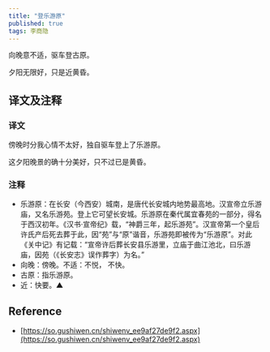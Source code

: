```yaml
---
title: "登乐游原"
published: true
tags: 李商隐
---
```


向晚意不适，驱车登古原。

夕阳无限好，只是近黄昏。

## 译文及注释

### 译文

傍晚时分我心情不太好，独自驱车登上了乐游原。

这夕阳晚景的确十分美好，只不过已是黄昏。

### 注释

- 乐游原：在长安（今西安）城南，是唐代长安城内地势最高地。汉宣帝立乐游庙，又名乐游苑。登上它可望长安城。乐游原在秦代属宜春苑的一部分，得名于西汉初年。《汉书·宣帝纪》载，“神爵三年，起乐游苑”。汉宣帝第一个皇后许氏产后死去葬于此，因“苑”与“原”谐音，乐游苑即被传为“乐游原”。对此《关中记》有记载：“宣帝许后葬长安县乐游里，立庙于曲江池北，曰乐游庙，因苑（《长安志》误作葬字）为名。”
- 向晚：傍晚。不适：不悦， 不快。
- 古原：指乐游原。
- 近：快要。▲

## Reference

- [https://so.gushiwen.cn/shiwenv_ee9af27de9f2.aspx](https://so.gushiwen.cn/shiwenv_ee9af27de9f2.aspx)